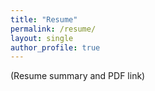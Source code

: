 ```yaml
---
title: "Resume"
permalink: /resume/
layout: single
author_profile: true
---
```

(Resume summary and PDF link)
